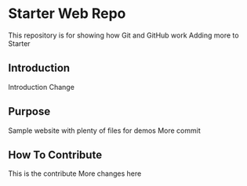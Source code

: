 # Starter Web Repo

This repository is for showing how Git and GitHub work
Adding more to Starter

## Introduction
Introduction Change

## Purpose

Sample website with plenty of files for demos
More commit 

## How To Contribute

This is the contribute
More changes here
